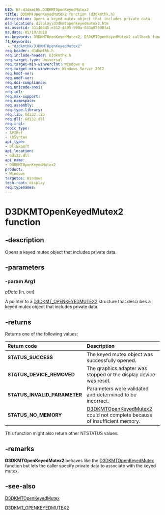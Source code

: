 ```yaml
---
UID: NF:d3dkmthk.D3DKMTOpenKeyedMutex2
title: D3DKMTOpenKeyedMutex2 function (d3dkmthk.h)
description: Opens a keyed mutex object that includes private data.
old-location: display\d3dkmtopenkeyedmutex2.htm
ms.assetid: 33140445-e312-4495-990a-033a87598fa1
ms.date: 05/10/2018
ms.keywords: D3DKMTOpenKeyedMutex2, D3DKMTOpenKeyedMutex2 callback function [Display Devices], PFND3DKMT_OPENKEYEDMUTEX2, PFND3DKMT_OPENKEYEDMUTEX2 callback, d3dkmthk/D3DKMTOpenKeyedMutex2, display.d3dkmtopenkeyedmutex2
f1_keywords:
 - "d3dkmthk/D3DKMTOpenKeyedMutex2"
req.header: d3dkmthk.h
req.include-header: D3dkmthk.h
req.target-type: Universal
req.target-min-winverclnt: Windows 8
req.target-min-winversvr: Windows Server 2012
req.kmdf-ver: 
req.umdf-ver: 
req.ddi-compliance: 
req.unicode-ansi: 
req.idl: 
req.max-support: 
req.namespace: 
req.assembly: 
req.type-library: 
req.lib: Gdi32.lib 
req.dll: Gdi32.dll 
req.irql: 
topic_type:
- APIRef
- kbSyntax
api_type:
- DllExport
api_location:
- Gdi32.dll
api_name:
- D3DKMTOpenKeyedMutex2
product:
- Windows
targetos: Windows
tech.root: display
req.typenames: 
---
```


# D3DKMTOpenKeyedMutex2 function

## -description

Opens a keyed mutex object that includes private data.

## -parameters

### -param Arg1

*pData* [in, out]

A pointer to a <a href="https://docs.microsoft.com/windows-hardware/drivers/ddi/d3dkmthk/ns-d3dkmthk-_d3dkmt_openkeyedmutex2">D3DKMT_OPENKEYEDMUTEX2</a> structure that describes a keyed mutex object that includes private data.

## -returns

Returns one of the following values:

| **Return code** | **Description** | 
|:--|:--|
| **STATUS_SUCCESS** | The keyed mutex object was successfully opened. | 
| **STATUS_DEVICE_REMOVED** | The graphics adapter was stopped or the display device was reset. | 
| **STATUS_INVALID_PARAMETER** | Parameters were validated and determined to be incorrect. | 
| **STATUS_NO_MEMORY** | [D3DKMTOpenKeyedMutex2](https://docs.microsoft.com/windows-hardware/drivers/ddi/d3dkmthk/nf-d3dkmthk-d3dkmtopenkeyedmutex2)  could not complete because of insufficient memory. | 

This function might also return other NTSTATUS values.

## -remarks

<b>D3DKMTOpenKeyedMutex2</b> behaves like the <a href="https://docs.microsoft.com/windows-hardware/drivers/ddi/d3dkmthk/nf-d3dkmthk-d3dkmtopenkeyedmutex">D3DKMTOpenKeyedMutex</a> function but lets the caller specify private data to associate with the keyed mutex.

## -see-also

<a href="https://docs.microsoft.com/windows-hardware/drivers/ddi/d3dkmthk/nf-d3dkmthk-d3dkmtopenkeyedmutex">D3DKMTOpenKeyedMutex</a>

<a href="https://docs.microsoft.com/windows-hardware/drivers/ddi/d3dkmthk/ns-d3dkmthk-_d3dkmt_openkeyedmutex2">D3DKMT_OPENKEYEDMUTEX2</a>
 

 

